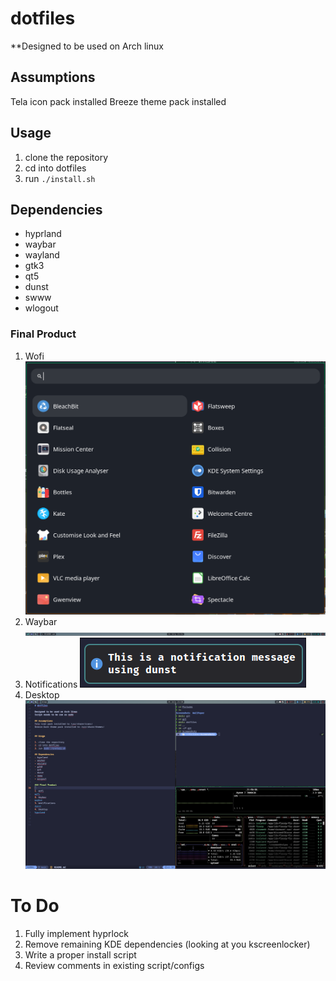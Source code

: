 # dotfiles

**Designed to be used on Arch linux

## Assumptions
Tela icon pack installed
Breeze theme pack installed


## Usage

1. clone the repository
2. cd into dotfiles
3. run `./install.sh`

## Dependencies
- hyprland
- waybar
- wayland
- gtk3
- qt5
- dunst
- swww
- wlogout

### Final Product

1. Wofi
![wofi](images/wofi.png)
2. Waybar
![waybar](images/waybar.png)
3. Notifications
![dunst](images/dunst.png)
4. Desktop
![hyprland](images/hyprland.png)



# To Do
1. Fully implement hyprlock
2. Remove remaining KDE dependencies (looking at you kscreenlocker)
3. Write a proper install script 
4. Review comments in existing script/configs
